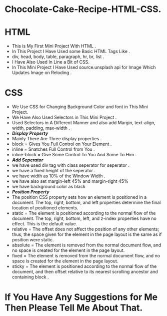 # Chocolate-Cake-Recipe-HTML-CSS.
# HTML
- This is My First Mini Project With HTML .
- In This Project I Have Used some Basic HTML Tags Like .
- div, head, body, table, paragraph, hr, br, list .
- I Have Also Used In Line a Bit of CSS.
- In This Mini Project I Have Used source.unsplash api for Image Which Updates Image on Reloding .
# CSS
- We Use CSS for Changing Background Color and font in This Mini Project.
- We Have Also Used Selectors in This Mini Project .
- Used Selectors in A Different Manner and also add Margin, text-align, width, padding, max-width .
- ***Display Property***
- Mainly There Are Three display properties .
- block = Gives You Full Control on Your Element .
- inline = Snatches Full Control from You .
- inline-block = Give Some Control To You And Some To Him .
- ***Add Seperator***
- we have used div tag with class seperator for seperator .
- we have a fixed height of the seperator .
- we have width as 10% of the Window Width .
- we have also set margin-left 45% and margin-right 45%
- we have background color as black
- ***Position Property***
- The position CSS property sets how an element is positioned in a document. The top, right, bottom, and left properties determine the final location of positioned elements.
- static = The element is positioned according to the normal flow of the document. The top, right, bottom, left, and z-index properties have no effect. This is the default value.
- relative = The offset does not affect the position of any other elements; thus, the space given for the element in the page layout is the same as if position were static.
- absolute = The element is removed from the normal document flow, and no space is created for the element in the page layout.
- fixed = The element is removed from the normal document flow, and no space is created for the element in the page layout.
- sticky = The element is positioned according to the normal flow of the document, and then offset relative to its nearest scrolling ancestor and containing block .
# If You Have Any Suggestions for Me Then Please Tell Me About That.
